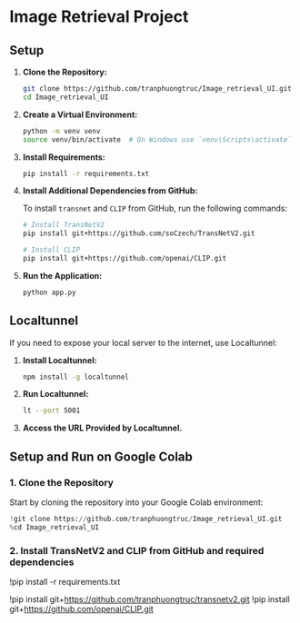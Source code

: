 # Image Retrieval Project

## Setup

1. **Clone the Repository:**

    ```bash
    git clone https://github.com/tranphuongtruc/Image_retrieval_UI.git
    cd Image_retrieval_UI
    ```

2. **Create a Virtual Environment:**

    ```bash
    python -m venv venv
    source venv/bin/activate  # On Windows use `venv\Scripts\activate`
    ```

3. **Install Requirements:**

    ```bash
    pip install -r requirements.txt
    ```

4. **Install Additional Dependencies from GitHub:**

    To install `transnet` and `CLIP` from GitHub, run the following commands:

    ```bash
    # Install TransNetV2
    pip install git+https://github.com/soCzech/TransNetV2.git

    # Install CLIP
    pip install git+https://github.com/openai/CLIP.git
    ```


5. **Run the Application:**

    ```bash
    python app.py
    ```

## Localtunnel

If you need to expose your local server to the internet, use Localtunnel:

1. **Install Localtunnel:**

    ```bash
    npm install -g localtunnel
    ```

2. **Run Localtunnel:**

    ```bash
    lt --port 5001
    ```

3. **Access the URL Provided by Localtunnel.**



## Setup and Run on Google Colab

### 1. Clone the Repository

Start by cloning the repository into your Google Colab environment:

```python
!git clone https://github.com/tranphuongtruc/Image_retrieval_UI.git
%cd Image_retrieval_UI
```

### 2. Install TransNetV2 and CLIP from GitHub and required dependencies
!pip install -r requirements.txt

!pip install git+https://github.com/tranphuongtruc/transnetv2.git
!pip install git+https://github.com/openai/CLIP.git
